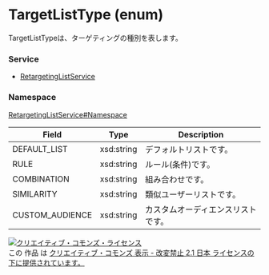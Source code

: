 # TargetListType (enum)
TargetListTypeは、ターゲティングの種別を表します。
### Service
+ [RetargetingListService](../../services/RetargetingListService.md)

### Namespace
[RetargetingListService#Namespace](../../services/RetargetingListService.md#namespace)

| Field | Type | Description | 
|---|---|---|
| DEFAULT_LIST | xsd:string | デフォルトリストです。 |
| RULE| xsd:string | ルール(条件)です。 |
| COMBINATION | xsd:string | 組み合わせです。 |
| SIMILARITY | xsd:string | 類似ユーザーリストです。 |
| CUSTOM_AUDIENCE	| xsd:string | カスタムオーディエンスリストです。 |

<a rel="license" href="http://creativecommons.org/licenses/by-nd/2.1/jp/"><img alt="クリエイティブ・コモンズ・ライセンス" style="border-width:0" src="https://i.creativecommons.org/l/by-nd/2.1/jp/88x31.png" /></a><br />この 作品 は <a rel="license" href="http://creativecommons.org/licenses/by-nd/2.1/jp/">クリエイティブ・コモンズ 表示 - 改変禁止 2.1 日本 ライセンスの下に提供されています。</a>
